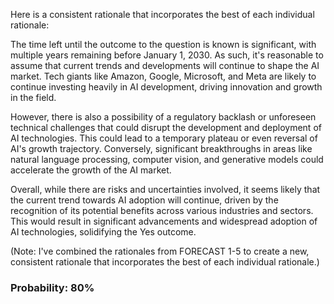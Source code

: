Here is a consistent rationale that incorporates the best of each individual rationale:

The time left until the outcome to the question is known is significant, with multiple years remaining before January 1, 2030. As such, it's reasonable to assume that current trends and developments will continue to shape the AI market. Tech giants like Amazon, Google, Microsoft, and Meta are likely to continue investing heavily in AI development, driving innovation and growth in the field.

However, there is also a possibility of a regulatory backlash or unforeseen technical challenges that could disrupt the development and deployment of AI technologies. This could lead to a temporary plateau or even reversal of AI's growth trajectory. Conversely, significant breakthroughs in areas like natural language processing, computer vision, and generative models could accelerate the growth of the AI market.

Overall, while there are risks and uncertainties involved, it seems likely that the current trend towards AI adoption will continue, driven by the recognition of its potential benefits across various industries and sectors. This would result in significant advancements and widespread adoption of AI technologies, solidifying the Yes outcome.

(Note: I've combined the rationales from FORECAST 1-5 to create a new, consistent rationale that incorporates the best of each individual rationale.)

### Probability: 80%